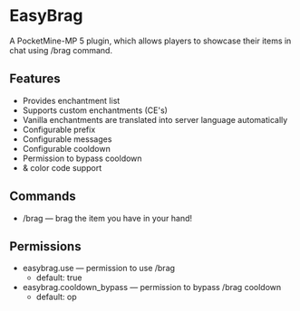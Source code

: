 # EasyBrag
A PocketMine-MP 5 plugin, which allows players to showcase their items in chat using /brag command.

## Features
- Provides enchantment list
- Supports custom enchantments (CE's)
- Vanilla enchantments are translated into server language automatically
- Configurable prefix
- Configurable messages
- Configurable cooldown
- Permission to bypass cooldown
- & color code support

## Commands
- /brag — brag the item you have in your hand!

## Permissions
- easybrag.use — permission to use /brag
  - default: true
- easybrag.cooldown_bypass — permission to bypass /brag cooldown
  - default: op
